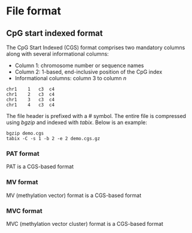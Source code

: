 # File format

## CpG start indexed format

The CpG Start Indexed (CGS) format comprises two mandatory columns along with several informational columns:

- Column 1: chromosome number or sequence names
- Column 2: 1-based, end-inclusive position of the CpG index
- Informational columns: column 3 to column *n*

```
chr1	1	c3	c4
chr1	2	c3	c4
chr1	3	c3	c4
chr1	4	c3	c4
```

The file header is prefixed with a # symbol. The entire file is compressed using *bgzip* and indexed with
*tabix*. Below is an example:

```
bgzip demo.cgs
tabix -C -s 1 -b 2 -e 2 demo.cgs.gz
```

### PAT format

PAT is a CGS-based format

### MV format

MV (methylation vector) format is a CGS-based format

### MVC format

MVC (methylation vector cluster) format is a CGS-based format
